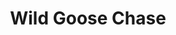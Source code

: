 ---
pid: llb34
title: Wild Goose Chase
location_transcription: Animale Shelter
coordinates: "[-75.162735, 39.944313]"
zipcode: NJ08085
gen_neighborhood: 
neighborhood: 
outside_phl: Swedesboro NJ
age: '11'
age_range: 6-13
instagram: 
image_file_name: llb_34.jpg
proposal_transcription: 
topic: Animals
topic_summary: '0'
type: Conceptual
keywords_other: 
credit: Santana Gonzalez
image_labels: 
twitter: 
facebook: 
permalink: "/monuments/llb34/"
layout: item-page
---